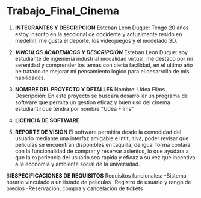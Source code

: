 # Trabajo_Final_Cinema
1) **INTEGRANTES Y DESCRIPCION**
   Esteban Leon Duque: Tengo 20 años estoy inscrito en la seccional de occidente y actualmente resido en medellin, me gusta el deporte, los videojuegos y el modelado 3D.

2) _**VINCULOS ACADEMICOS Y DESCRIPCIÓN**_
  Esteban Leon Duque: soy estudiante de ingenieria industrial modalidad virtual, me destaco por mi serenidad y comprender los temas con cierta facilidad, en el ultimo año he tratado de mejorar mi pensamiento logico para el desarrollo de mis habilidades.

3) __**NOMBRE DEL PROYECTO Y DETALLES**__
  Nombre: Udea Films
  Descripción: En este proyecto se buscara desarrollar un programa de software que permita un gestion eficaz y buen uso del cinema estudiantil que tendra por nombre "Udea Films"

4) **LICENCIA DE SOFTWARE**

5) **REPORTE DE VISIÓN**
     El software permitira desde la comodidad del usuario mediante una interfaz amigable e intituitiva, poder revisar que peliculas se encuentran disponibles en taquilla, de igual forma contara con la funcionalidad de comprar y reservar asientos, lo que ayudara a que la experiencia del usuario sea rapida y eficaz a su vez que incentiva a la economia y ambiente social de la universidad.

6)**ESPECIFICACIONES DE REQUISITOS**
  Requisitos funcionales:
    -Sistema horario vinculado a un listado de peliculas
    -Registro de usuario y rango de precios 
    -Reservación, compra y cancelación de tickets

